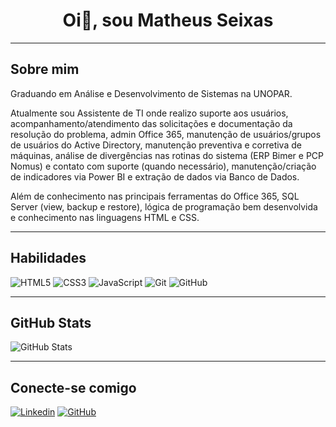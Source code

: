 <h1 style="text-align: center"> Oi👋, sou Matheus Seixas </h1>

---

## Sobre mim
Graduando em Análise e Desenvolvimento de Sistemas na UNOPAR.

Atualmente sou Assistente de TI onde realizo suporte aos usuários, acompanhamento/atendimento das solicitações e documentação da resolução do problema, admin Office 365, manutenção de usuários/grupos de usuários do Active Directory, manutenção preventiva e corretiva de máquinas, análise de divergências nas rotinas do sistema (ERP Bimer e PCP Nomus) e contato com suporte (quando necessário), manutenção/criação de indicadores via Power BI e extração de dados via Banco de Dados.

Além de conhecimento nas principais ferramentas do Office 365, SQL Server (view, backup e restore), lógica de programação bem desenvolvida e conhecimento nas linguagens HTML e CSS.

---

## Habilidades
![HTML5](https://img.shields.io/badge/HTML5-000?style=for-the-badge&logo=html5)
![CSS3](https://img.shields.io/badge/CSS3-000?style=for-the-badge&logo=css3&logoColor=264CE4)
![JavaScript](https://img.shields.io/badge/JavaScript-000?style=for-the-badge&logo=javascript)
![Git](https://img.shields.io/badge/Git-000?style=for-the-badge&logo=git)
![GitHub](https://img.shields.io/badge/GitHub-000?style=for-the-badge&logo=github)

---
## GitHub Stats
![GitHub Stats](https://github-readme-stats.vercel.app/api?username=matheuslmseixas&theme=transparent&bg_color=000&border_color=30A3DC&show_icons=true&icon_color=30A3DC&title_color=E94D5F&text_color=FFF&hide_title=true)

---
## Conecte-se comigo
[![Linkedin](https://img.shields.io/badge/LinkedIn-000?style=for-the-badge&logo=linkedin&logoColor=0E76A8)](https://www.linkedin.com/in/matheus-seixas-272114217/)
[![GitHub](https://img.shields.io/badge/GitHub-000?style=for-the-badge&logo=github)](https://github.com/matheuslmseixas)



